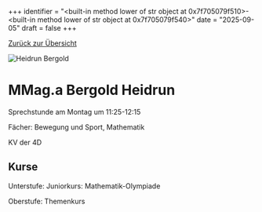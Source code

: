 
+++
identifier = "<built-in method lower of str object at 0x7f705079f510>-<built-in method lower of str object at 0x7f705079f540>"
date = "2025-09-05"
draft = false
+++

 [Zurück zur Übersicht](/schule/lehrpersonal/)

<div class="row">
<div class="column">
<img src="/images/personal/Bergold.jpg" alt="Heidrun Bergold"> 
</div>
<div class="column">

# MMag.a Bergold Heidrun 

Sprechstunde am Montag um 11:25-12:15

Fächer: Bewegung und Sport,  Mathematik

KV der 4D



## Kurse

Unterstufe: Juniorkurs: Mathematik-Olympiade

Oberstufe: Themenkurs





</div>
</div> 

